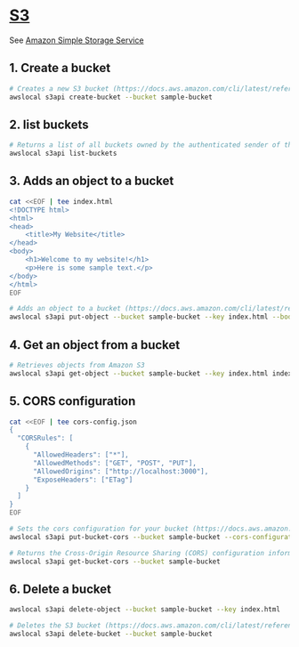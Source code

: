 # [S3](https://docs.localstack.cloud/user-guide/aws/s3/)

See [Amazon Simple Storage Service](https://docs.aws.amazon.com/AmazonS3/latest/userguide/Welcome.html)

## 1. Create a bucket

```sh
# Creates a new S3 bucket (https://docs.aws.amazon.com/cli/latest/reference/s3api/create-bucket.html)
awslocal s3api create-bucket --bucket sample-bucket
```

## 2. list buckets

```sh
# Returns a list of all buckets owned by the authenticated sender of the request (https://docs.aws.amazon.com/cli/latest/reference/s3api/list-buckets.html)
awslocal s3api list-buckets
```

## 3. Adds an object to a bucket

```sh
cat <<EOF | tee index.html
<!DOCTYPE html>
<html>
<head>
	<title>My Website</title>
</head>
<body>
	<h1>Welcome to my website!</h1>
	<p>Here is some sample text.</p>
</body>
</html>
EOF

# Adds an object to a bucket (https://docs.aws.amazon.com/cli/latest/reference/s3api/put-object.html)
awslocal s3api put-object --bucket sample-bucket --key index.html --body index.html
```

## 4. Get an object from a bucket

```sh
# Retrieves objects from Amazon S3
awslocal s3api get-object --bucket sample-bucket --key index.html index.html
```

## 5. CORS configuration

```sh
cat <<EOF | tee cors-config.json 
{
  "CORSRules": [
    {
      "AllowedHeaders": ["*"],
      "AllowedMethods": ["GET", "POST", "PUT"],
      "AllowedOrigins": ["http://localhost:3000"],
      "ExposeHeaders": ["ETag"]
    }
  ]
}
EOF

# Sets the cors configuration for your bucket (https://docs.aws.amazon.com/cli/latest/reference/s3api/put-bucket-cors.html)
awslocal s3api put-bucket-cors --bucket sample-bucket --cors-configuration file://cors-config.json

# Returns the Cross-Origin Resource Sharing (CORS) configuration information set for the bucket (https://docs.aws.amazon.com/cli/latest/reference/s3api/get-bucket-cors.html)
awslocal s3api get-bucket-cors --bucket sample-bucket
```


## 6. Delete a bucket

```sh
awslocal s3api delete-object --bucket sample-bucket --key index.html

# Deletes the S3 bucket (https://docs.aws.amazon.com/cli/latest/reference/s3api/delete-bucket.html)
awslocal s3api delete-bucket --bucket sample-bucket
```
